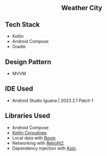 <h2 style="margin-bottom: 0;" align="center">Weather City</h2>

## Tech Stack

* Kotlin
* Android Compose
* Gradle

## Design Pattern

* MVVM

## IDE Used

* Android Studio Iguana | 2023.2.1 Patch 1

## Libraries Used

* Android Compose 
* [Kotlin Coroutines](https://developer.android.com/kotlin/coroutines)
* Local data with [Room](https://developer.android.com/topic/libraries/architecture/room)
* Networking with [Retrofit2](https://square.github.io/retrofit/)
* Dependency injection with [Koin](https://insert-koin.io/).
